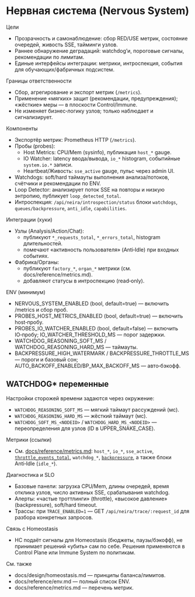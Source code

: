 <!-- neira:meta
id: NEI-20250923-nervous-system-docs
intent: design
summary: Описание Нервной системы Neira: цели, компоненты (пробы/метрики/живость/вотчдог), интеграции, ENV и диагностика.
-->

<!-- neira:meta
id: NEI-20250214-watchdog-env-docs
intent: docs
summary: Добавлен раздел про WATCHDOG* переменные.
-->

<!-- neira:meta
id: NEI-20260214-loop-detector-docs
intent: docs
summary: Описан детектор повторов SSE и переменные LOOP_*.
-->

# Нервная система (Nervous System)

Цели
- Прозрачность и самонаблюдение: сбор RED/USE метрик, состояние очередей, живость SSE, тайминги узлов.
- Раннее обнаружение деградаций: watchdog’и, пороговые сигналы, рекомендации по лимитам.
- Единые интерфейсы интеграции: метрики, интроспекция, события для обучающих/фабричных подсистем.

Границы ответственности
- Сбор, агрегирование и экспорт метрик (`/metrics`).
- Применение «мягких» защит (рекомендации, предупреждения); «жёсткие» меры — в плоскости Control/Immune.
- Не изменяет бизнес‑логику узлов; только наблюдает и сигнализирует.

Компоненты
- Экспортёр метрик: Prometheus HTTP (`/metrics`).
- Пробы (probes):
  - Host Metrics: CPU/Mem (sysinfo), публикация `host_*` gauge.
  - IO Watcher: latency ввода/вывода, `io_*` histogram, событийные `system.io.*` записи.
  - Heartbeat/Живость: `sse_active` gauge, пульс через admin UI.
- Watchdogs: soft/hard таймауты выполнения анализа/потоков, счётчики и рекомендации по ENV.
- Loop Detector: анализирует поток SSE на повторы и низкую энтропию, публикует `loop_detected_total`.
- Интроспекция: `/api/neira/introspection/status` блоки `watchdogs`, `queues/backpressure`, `anti_idle`, `capabilities`.

Интеграции (хуки)
- Узлы (Analysis/Action/Chat):
  - публикуют `*_requests_total`, `*_errors_total`, histogram длительностей.
  - помечают «активность пользователя» (Anti‑Idle) при входных событиях.
- Фабрика/Органы:
  - публикуют `factory_*`, `organ_*` метрики (см. docs/reference/metrics.md).
  - добавляют статусы в интроспекцию (read‑only).

ENV (минимум)
- NERVOUS_SYSTEM_ENABLED (bool, default=true) — включить /metrics и сбор проб.
- PROBES_HOST_METRICS_ENABLED (bool, default=true) — включить host‑пробу.
- PROBES_IO_WATCHER_ENABLED (bool, default=false) — включить IO‑пробу; IO_WATCHER_THRESHOLD_MS — порог задержки.
- WATCHDOG_REASONING_SOFT_MS / WATCHDOG_REASONING_HARD_MS — таймауты.
- BACKPRESSURE_HIGH_WATERMARK / BACKPRESSURE_THROTTLE_MS — пороги и базовый сон; AUTO_BACKOFF_ENABLED/BP_MAX_BACKOFF_MS — авто‑бэкофф.

## WATCHDOG* переменные

Настройки сторожей времени задаются через окружение:

- `WATCHDOG_REASONING_SOFT_MS` — мягкий таймаут рассуждений (мс).
- `WATCHDOG_REASONING_HARD_MS` — жёсткий таймаут (мс).
- `WATCHDOG_SOFT_MS_<NODEID>` / `WATCHDOG_HARD_MS_<NODEID>` — переопределения для узлов (ID в UPPER_SNAKE_CASE).

Метрики (ссылки)
- См. [docs/reference/metrics.md](../reference/metrics.md): `host_*`, `io_*`, `sse_active`, [`throttle_events_total`](../reference/metrics.md#homeostasis--control-дополнение), `watchdog_*`, [`backpressure`](../reference/metrics.md#реестр-метрик-истина), а также блоки Anti‑Idle (`idle_*`).

Диагностика и SLO
- Базовые панели: загрузка CPU/Mem, длины очередей, время отклика узлов, число активных SSE, срабатывания watchdog.
- Алерты: «частые троттлинги» (throttle), «высокое давление» (backpressure), soft/hard timeout.
- Трассы: при `TRACE_ENABLED=1` — GET `/api/neira/trace/:request_id` для разбора конкретных запросов.

Связь с Homeostasis
- НС подаёт сигналы для Homeostasis (бюджеты, паузы/бэкофф), не принимает решений «убить» сам по себе.
  Решения применяются в Control Plane или Immune System по политикам.

См. также
- docs/design/homeostasis.md — принципы баланса/лимитов.
- docs/reference/env.md — полный список ENV.
- docs/reference/metrics.md — перечень метрик.
